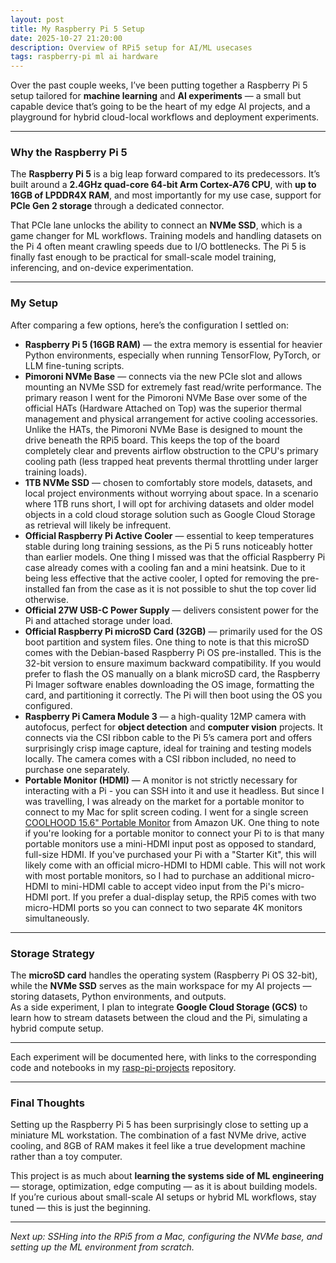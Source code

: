 ```yaml
---
layout: post
title: My Raspberry Pi 5 Setup
date: 2025-10-27 21:20:00
description: Overview of RPi5 setup for AI/ML usecases
tags: raspberry-pi ml ai hardware
---
```


Over the past couple weeks, I’ve been putting together a Raspberry Pi 5 setup tailored for **machine learning** and **AI experiments** — a small but capable device that’s going to be the heart of my edge AI projects, and a playground for hybrid cloud-local workflows and deployment experiments.

---

### Why the Raspberry Pi 5

The **Raspberry Pi 5** is a big leap forward compared to its predecessors. It’s built around a **2.4GHz quad-core 64-bit Arm Cortex-A76 CPU**, with **up to 16GB of LPDDR4X RAM**, and most importantly for my use case, support for **PCIe Gen 2 storage** through a dedicated connector.

That PCIe lane unlocks the ability to connect an **NVMe SSD**, which is a game changer for ML workflows. Training models and handling datasets on the Pi 4 often meant crawling speeds due to I/O bottlenecks. The Pi 5 is finally fast enough to be practical for small-scale model training, inferencing, and on-device experimentation.

---

### My Setup

After comparing a few options, here’s the configuration I settled on:

- **Raspberry Pi 5 (16GB RAM)** — the extra memory is essential for heavier Python environments, especially when running TensorFlow, PyTorch, or LLM fine-tuning scripts.
- **Pimoroni NVMe Base** — connects via the new PCIe slot and allows mounting an NVMe SSD for extremely fast read/write performance. The primary reason I went for the Pimoroni NVMe Base over some of the official HATs (Hardware Attached on Top) was the superior thermal management and physical arrangement for active cooling accessories. Unlike the HATs, the Pimoroni NVMe Base is designed to mount the drive beneath the RPi5 board. This keeps the top of the board completely clear and prevents airflow obstruction to the CPU's primary cooling path (less trapped heat prevents thermal throttling under larger training loads).
- **1TB NVMe SSD** — chosen to comfortably store models, datasets, and local project environments without worrying about space. In a scenario where 1TB runs short, I will opt for archiving datasets and older model objects in a cold cloud storage solution such as Google Cloud Storage as retrieval will likely be infrequent.
- **Official Raspberry Pi Active Cooler** — essential to keep temperatures stable during long training sessions, as the Pi 5 runs noticeably hotter than earlier models. One thing I missed was that the official Raspberry Pi case already comes with a cooling fan and a mini heatsink. Due to it being less effective that the active cooler, I opted for removing the pre-installed fan from the case as it is not possible to shut the top cover lid otherwise.
- **Official 27W USB-C Power Supply** — delivers consistent power for the Pi and attached storage under load.
- **Official Raspberry Pi microSD Card (32GB)** — primarily used for the OS boot partition and system files. One thing to note is that this microSD comes with the Debian-based Raspberry Pi OS pre-installed. This is the 32-bit version to ensure maximum backward compatibility. If you would prefer to flash the OS manually on a blank microSD card, the Raspberry Pi Imager software enables downloading the OS image, formatting the card, and partitioning it correctly. The Pi will then boot using the OS you configured.
- **Raspberry Pi Camera Module 3** — a high-quality 12MP camera with autofocus, perfect for **object detection** and **computer vision** projects. It connects via the CSI ribbon cable to the Pi 5’s camera port and offers surprisingly crisp image capture, ideal for training and testing models locally. The camera comes with a CSI ribbon included, no need to purchase one separately.
- **Portable Monitor (HDMI)** — A monitor is not strictly necessary for interacting with a Pi - you can SSH into it and use it headless. But since I was travelling, I was already on the market for a portable monitor to connect to my Mac for split screen coding. I went for a single screen [COOLHOOD 15.6" Portable Monitor](https://www.amazon.co.uk/dp/B0CZNWKV25?ref=ppx_yo2ov_dt_b_fed_asin_title&th=1) from Amazon UK. One thing to note if you're looking for a portable monitor to connect your Pi to is that many portable monitors use a mini-HDMI input post as opposed to standard, full-size HDMI. If you've purchased your Pi with a "Starter Kit", this will likely come with an official micro-HDMI to HDMI cable. This will not work with most portable monitors, so I had to purchase an additional micro-HDMI to mini-HDMI cable to accept video input from the Pi's micro-HDMI port. If you prefer a dual-display setup, the RPi5 comes with two micro-HDMI ports so you can connect to two separate 4K monitors simultaneously.

---

### Storage Strategy

The **microSD card** handles the operating system (Raspberry Pi OS 32-bit), while the **NVMe SSD** serves as the main workspace for my AI projects — storing datasets, Python environments, and outputs.  
As a side experiment, I plan to integrate **Google Cloud Storage (GCS)** to learn how to stream datasets between the cloud and the Pi, simulating a hybrid compute setup.

---

Each experiment will be documented here, with links to the corresponding code and notebooks in my [rasp-pi-projects](https://github.com/arinagn/rasp-pi-projects) repository.

---

### Final Thoughts

Setting up the Raspberry Pi 5 has been surprisingly close to setting up a miniature ML workstation. The combination of a fast NVMe drive, active cooling, and 8GB of RAM makes it feel like a true development machine rather than a toy computer.

This project is as much about **learning the systems side of ML engineering** — storage, optimization, edge computing — as it is about building models.  
If you’re curious about small-scale AI setups or hybrid ML workflows, stay tuned — this is just the beginning.

---

_Next up: SSHing into the RPi5 from a Mac, configuring the NVMe base, and setting up the ML environment from scratch._
